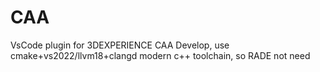 # CAA
VsCode plugin for 3DEXPERIENCE CAA Develop, use cmake+vs2022/llvm18+clangd modern c++ toolchain, so RADE not need
